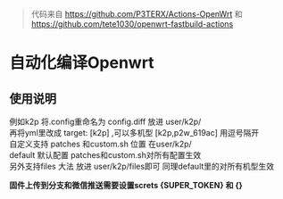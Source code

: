   >代码来自 https://github.com/P3TERX/Actions-OpenWrt  和 https://github.com/tete1030/openwrt-fastbuild-actions
# 自动化编译Openwrt
## 使用说明  

例如k2p
将.config重命名为 config.diff 放进 user/k2p/  
再将yml里改成 target: [k2p]  ,可以多机型 [k2p,p2w_619ac] 用逗号隔开  
自定义支持 patches 和custom.sh  位置 在user/k2p/  
default 默认配置 patches和custom.sh对所有配置生效  
另外支持files 大法 放进 user/k2p/files即可 同理default里的对所有机型生效  

**固件上传到分支和微信推送需要设置screts {SUPER_TOKEN} 和 {}**


